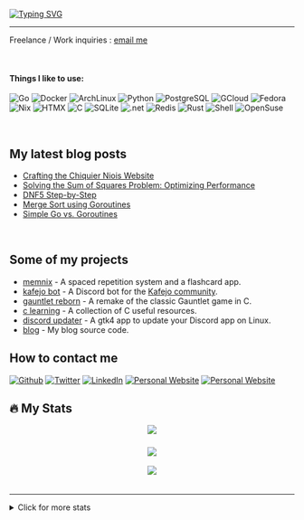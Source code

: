 
<a href="https://git.io/typing-svg"><img src="https://readme-typing-svg.demolab.com?font=Fira+Code&size=17&pause=1000&color=2299F7&multiline=true&random=false&width=435&lines=%22Some+part+of+a+mistake+is+always+correct%22;-+Savielly+Tartakover" alt="Typing SVG" /></a>

---

Freelance / Work inquiries : [email me](mailto:freelance@corentings.dev)

<br/>

#### Things I like to use:

<p>
<a><img alt="Go" src="https://img.shields.io/badge/Go-00ADD8?style=for-the-badge&logo=go&logoColor=white"/></a>
<a><img alt="Docker" src="https://img.shields.io/badge/docker-%230db7ed.svg?style=for-the-badge&logo=docker&logoColor=white"/></a>
<a><img alt="ArchLinux" src="https://img.shields.io/badge/Arch_Linux-1793D1?style=for-the-badge&logo=arch-linux&logoColor=white"/></a>
<a><img alt="Python" src="https://img.shields.io/badge/Python-3776AB?style=for-the-badge&logo=python&logoColor=white"/></a>
<a><img alt="PostgreSQL" src="https://img.shields.io/badge/PostgreSQL-316192?style=for-the-badge&logo=postgresql&logoColor=white"/></a>
<a><img alt="GCloud" src="https://img.shields.io/badge/Google_Cloud-4285F4?style=for-the-badge&logo=google-cloud&logoColor=white"/></a>
<a><img alt="Fedora" src="https://img.shields.io/badge/Fedora-294172?style=for-the-badge&logo=fedora&logoColor=white"/></a>
<a><img alt="Nix" src="https://img.shields.io/badge/Nix-5277C3.svg?style=for-the-badge&&logo=NixOS&logoColor=white"/></a>
<a><img alt="HTMX" src="https://img.shields.io/badge/%3C/%3E%20HTMX-3D72D7?style=for-the-badge&logo=mysl&logoColor=white"/></a>
<a><img alt="C" src="https://img.shields.io/badge/C-00599C?style=for-the-badge&logo=c&logoColor=white"/></a>
<a><img alt="SQLite" src="https://img.shields.io/badge/SQLite-07405E?style=for-the-badge&logo=sqlite&logoColor=white"/></a>
<a><img alt=".net" src="https://img.shields.io/badge/.NET-5C2D91?style=for-the-badge&logo=.net&logoColor=white"/></a>
<a><img alt="Redis" src="https://img.shields.io/badge/redis-%23DD0031.svg?&style=for-the-badge&logo=redis&logoColor=white"/></a>
<a><img alt="Rust" src="https://img.shields.io/badge/Rust-000000?style=for-the-badge&logo=rust&logoColor=white"/></a>
<a><img alt="Shell" src="https://img.shields.io/badge/Shell_Script-121011?style=for-the-badge&logo=gnu-bash&logoColor=white"/></a>
<a><img alt="OpenSuse" src="https://img.shields.io/badge/openSUSE-%2364B345?style=for-the-badge&logo=openSUSE&logoColor=white"/></a>


</p>


<br/>

## My latest blog posts

<!-- BLOG-POST-LIST:START -->
- [Crafting the Chiquier Niois Website](https://corentings.dev/blog/crafting-the-chiquier-niois-website/)
- [Solving the Sum of Squares Problem: Optimizing Performance](https://corentings.dev/blog/optimizing-goroutines-sum-of-squares/)
- [DNF5 Step-by-Step](https://corentings.dev/blog/dnf5-step-by-step/)
- [Merge Sort using Goroutines](https://corentings.dev/blog/mergesort-parallel/)
- [Simple Go vs. Goroutines](https://corentings.dev/blog/simple-go-vs-goroutines/)
<!-- BLOG-POST-LIST:END -->

<br/>

## Some of my projects

- [memnix](https://github.com/memnix) - A spaced repetition system and a flashcard app.
- [kafejo bot](https://github.com/CorentinGS/Kafejo-Bot) - A Discord bot for the [Kafejo community](https://corentings.vercel.app/discord/).
- [gauntlet reborn](https://github.com/CorentinGS/gauntlet-reborn) - A remake of the classic Gauntlet game in C.
- [c learning](https://github.com/CorentinGS/C-Learning) - A collection of C useful resources.
- [discord updater](https://github.com/CorentinGS/discordUpdater) - A gtk4 app to update your Discord app on Linux.
- [blog](https://github.com/CorentinGS/corentings.github.io) - My blog source code.

## How to contact me 

<p>
<a href="https://github.com/corentings" target="_blank"><img alt="Github" src="https://img.shields.io/badge/GitHub-%2312100E.svg?&style=for-the-badge&logo=Github&logoColor=white" /></a> 
<a href="https://twitter.com/intent/follow?screen_name=GSCorentinDev&tw_p=followbutton" target="_blank"><img alt="Twitter" src="https://img.shields.io/badge/twitter-%231DA1F2.svg?&style=for-the-badge&logo=twitter&logoColor=white" /></a> 
<a href="https://www.linkedin.com/in/corentin-giaufer-saubert/" target="_blank"><img alt="LinkedIn" src="https://img.shields.io/badge/linkedin-%230077B5.svg?&style=for-the-badge&logo=linkedin&logoColor=white" /></a> 
<a href="https://corentings.dev" target="_blank"><img alt="Personal Website" src="https://img.shields.io/badge/website-000000?style=for-the-badge&logo=About.me&logoColor=white" /></a> 
<a href="mailto:freelance@corentings.dev" target="_blank"><img alt="Personal Website" src="https://img.shields.io/badge/ProtonMail-8B89CC?style=for-the-badge&logo=protonmail&logoColor=white"/></a> 
</p>

## 🔥 My Stats

<div align="center">
<a>
    <img rel="me" src="https://img.shields.io/endpoint?url=https%3A%2F%2Fhits.dwyl.com%2FCorentinGS%2FCorentinGS.json%3Fcolor%3Dpink&style=for-the-badge">
</a>
</div>
<br/>

<div align="center"><img src="https://github-readme-stats.vercel.app/api?username=corentings&show_icons=true&count_private=true&hide_border=true&theme=radical" align="center" /></div>

<br/>


<div align="center"><img src="https://spotify-github-profile.vercel.app/api/view?uid=t84wh5mdrj0wzr83ksly5kjhl&cover_image=true&theme=default&bar_color=53b14f&bar_color_cover=false" /></div>
<br />

---

<details>
<summary>Click for more stats</summary>
  <p align="center">
      <img alt = "GitHub Stats" src="https://github.com/CorentinGS/CorentinGS/blob/main/github-metrics.svg">
  </p>
